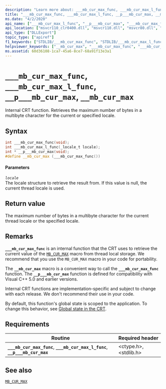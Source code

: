 ```yaml
---
description: "Learn more about: ___mb_cur_max_func, ___mb_cur_max_l_func, __p___mb_cur_max, __mb_cur_max"
title: "___mb_cur_max_func, ___mb_cur_max_l_func, __p___mb_cur_max, __mb_cur_max"
ms.date: "4/2/2020"
api_name: ["___mb_cur_max_l_func", "__p___mb_cur_max", "___mb_cur_max_func", "__mb_cur_max", "_o____mb_cur_max_func"]
api_location: ["msvcr110_clr0400.dll", "msvcr110.dll", "msvcr80.dll", "msvcr100.dll", "msvcrt.dll", "msvcr90.dll", "msvcr120.dll", "api-ms-win-crt-locale-l1-1-0.dll"]
api_type: ["DLLExport"]
topic_type: ["apiref"]
f1_keywords: ["STDLIB/___mb_cur_max_func", "STDLIB/___mb_cur_max_l_func", "STDLIB/__mb_cur_max", "___mb_cur_max_func", "___mb_cur_max_l_func", "__p___mb_cur_max", "__mb_cur_max"]
helpviewer_keywords: ["__mb_cur_max", "___mb_cur_max_func", "___mb_cur_max_l_func", "__p___mb_cur_max"]
ms.assetid: 60d36108-1ca7-45a6-8ce7-68a91f13e3a1
---
```

# `___mb_cur_max_func`, `___mb_cur_max_l_func`, `__p___mb_cur_max`, `__mb_cur_max`

Internal CRT function. Retrieves the maximum number of bytes in a multibyte character for the current or specified locale.

## Syntax

```cpp
int ___mb_cur_max_func(void);
int ___mb_cur_max_l_func(_locale_t locale);
int * __p___mb_cur_max(void);
#define __mb_cur_max (___mb_cur_max_func())
```

#### Parameters

*`locale`*\
The locale structure to retrieve the result from. If this value is null, the current thread locale is used.

## Return value

The maximum number of bytes in a multibyte character for the current thread locale or the specified locale.

## Remarks

**`___mb_cur_max_func`** is an internal function that the CRT uses to retrieve the current value of the [`MB_CUR_MAX`](./mb-cur-max.md) macro from thread local storage. We recommend that you use the `MB_CUR_MAX` macro in your code for portability.

The **`__mb_cur_max`** macro is a convenient way to call the **`___mb_cur_max_func`** function. The **`__p___mb_cur_max`** function is defined for compatibility with Visual C++ 5.0 and earlier versions.

Internal CRT functions are implementation-specific and subject to change with each release. We don't recommend their use in your code.

By default, this function's global state is scoped to the application. To change this behavior, see [Global state in the CRT](global-state.md).

## Requirements

| Routine | Required header |
|---|---|
| **`___mb_cur_max_func`**, **`___mb_cur_max_l_func`**, **`__p___mb_cur_max`** | \<ctype.h>, \<stdlib.h> |

## See also

[`MB_CUR_MAX`](./mb-cur-max.md)
